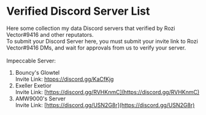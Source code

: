 # Verified Discord Server List
Here some collection my data Discord servers that verified by Rozi Vector#9416 and other reputators.
<br />
To submit your Discord Server here, you must submit your invite link to Rozi Vector#9416 DMs, and wait for approvals from us to verify your server.
<br />
<br />
Impeccable Server:
1. Bouncy's Glowtel <br />
Invite Link: [htpps://discord.gg/KaCfKjg](https://discord.gg/KaCfKjg) <br />
2. Exeller Exetior <br />
Invite Link: [https://discord.gg/RVHKnmC](https://discord.gg/RVHKnmC) <br />
3. AMW9000's Server <br />
Invite Link: [https://discord.gg/USN2G8r](https://discord.gg/USN2G8r) <br />

